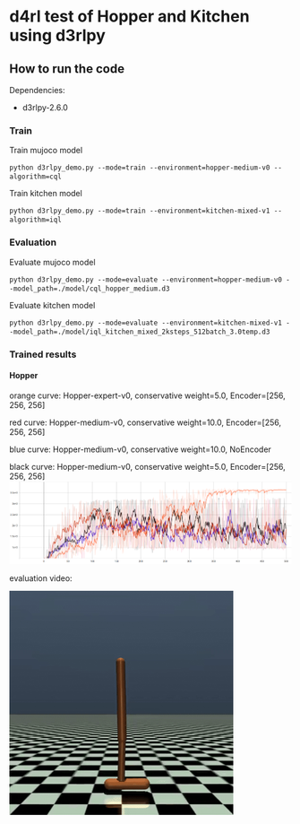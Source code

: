 # d4rl test of Hopper and Kitchen using d3rlpy
## How to run the code
Dependencies:
- d3rlpy-2.6.0

### Train
Train mujoco model
```
python d3rlpy_demo.py --mode=train --environment=hopper-medium-v0 --algorithm=cql
```
Train kitchen model
```
python d3rlpy_demo.py --mode=train --environment=kitchen-mixed-v1 --algorithm=iql
```

### Evaluation
Evaluate mujoco model
```
python d3rlpy_demo.py --mode=evaluate --environment=hopper-medium-v0 --model_path=./model/cql_hopper_medium.d3
```
Evaluate kitchen model
```
python d3rlpy_demo.py --mode=evaluate --environment=kitchen-mixed-v1 --model_path=./model/iql_kitchen_mixed_2ksteps_512batch_3.0temp.d3
```

### Trained results

#### Hopper
orange curve: Hopper-expert-v0, conservative weight=5.0, Encoder=[256, 256, 256]

red curve: Hopper-medium-v0, conservative weight=10.0, Encoder=[256, 256, 256]

blue curve: Hopper-medium-v0, conservative weight=10.0, NoEncoder

black curve: Hopper-medium-v0, conservative weight=5.0, Encoder=[256, 256, 256]
![image](https://github.com/kikido16/d4rl_demo/blob/master/visualization/Hopper.png)

evaluation video:

![image](https://github.com/kikido16/d4rl_demo/blob/master/video/hopper_test.mp4/rl-video-episode-0.gif)